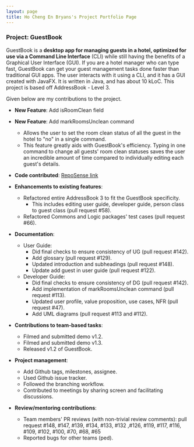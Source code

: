 ```yaml
---
layout: page
title: Ho Cheng En Bryans's Project Portfolio Page
---
```


### Project: GuestBook

GuestBook is a **desktop app for managing guests in a hotel,
optimized for use via a Command Line Interface** (CLI)
while still having the benefits of a Graphical User Interface (GUI).
If you are a hotel manager who can type fast, GuestBook can get your
guest management tasks done faster than traditional GUI apps.
The user interacts with it using a CLI, and it has a GUI created with JavaFX.
It is written in Java, and has about 10 kLoC.
This project is based off AddressBook - Level 3.

Given below are my contributions to the project.

* **New Feature**: Add isRoomClean field


* **New Feature**: Add markRoomsUnclean command
  * Allows the user to set the room clean status of all the guest in the hotel to "no" in a single command.
  * This feature greatly aids with GuestBook's efficiency. Typing in one command to change all guests' room
clean statuses saves the user an incredible amount of time compared to individually editing each guest's 
details.


* **Code contributed**: [RepoSense link](https://nus-cs2103-ay2223s1.github.io/tp-dashboard/?search=&sort=groupTitle&sortWithin=title&timeframe=commit&mergegroup=&groupSelect=groupByRepos&breakdown=true&checkedFileTypes=docs~functional-code~test-code~other&since=2022-09-16&tabOpen=true&tabType=authorship&tabAuthor=bryanhce&tabRepo=AY2223S1-CS2103T-W16-1%2Ftp%5Bmaster%5D&authorshipIsMergeGroup=false&authorshipFileTypes=docs~functional-code~test-code&authorshipIsBinaryFileTypeChecked=false&authorshipIsIgnoredFilesChecked=false)


* **Enhancements to existing features**:
  * Refactored entire AddressBook 3 to fit the GuestBook specificity.
    * This includes editing user guide, developer guide, person class to guest class (pull request #58).
  * Refactored Commons and Logic packages' test cases (pull request #66).


* **Documentation**:
  * User Guide:
    * Did final checks to ensure consistency of UG (pull request #142).
    * Add glossary (pull request #129).
    * Updated introduction and subheadings (pull request #148).
    * Update add guest in user guide (pull request #122).
  * Developer Guide:
    * Did final checks to ensure consistency of DG (pull request #142).
    * Add implementation of markRoomsUnclean command (pull request #113).
    * Updated user profile, value proposition, use cases, NFR (pull request #47).
    * Add UML diagrams (pull request #113 and #112).


* **Contributions to team-based tasks**:
  * Filmed and submitted demo v1.2.
  * Filmed and submitted demo v1.3.
  * Released v1.2 of GuestBook.


* **Project management**:
  * Add Github tags, milestones, assignee.
  * Used Github issue tracker.
  * Followed the branching workflow.
  * Contributed to meetings by sharing screen and facilitating discussions.


* **Review/mentoring contributions**:
  * Team members' PR reviews (with non-trivial review comments): pull request #148, #147, #139, #134, #133, #132
,#126, #119, #117, #116, #109, #102, #100, #70, #68, #65 
  * Reported bugs for other teams (ped).


